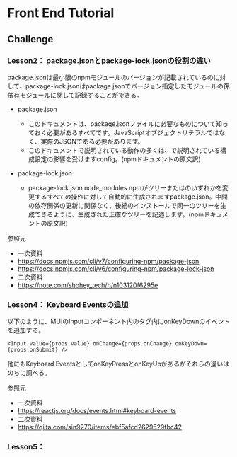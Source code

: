 # Front End Tutorial

## Challenge

### Lesson2： package.jsonとpackage-lock.jsonの役割の違い
package.jsonは最小限のnpmモジュールのバージョンが記載されているのに対して、package-lock.jsonはpackage.jsonでバージョン指定したモジュールの孫依存モジュールに関して記録することができる。


- package.json
  - このドキュメントは、package.jsonファイルに必要なものについて知っておく必要があるすべてです。JavaScriptオブジェクトリテラルではなく、実際のJSONである必要があります。
  - このドキュメントで説明されている動作の多くは、で説明されている構成設定の影響を受けますconfig。(npmドキュメントの原文訳)

- package-lock.json
  - package-lock.json node_modules npmがツリーまたはのいずれかを変更するすべての操作に対して自動的に生成されますpackage.json。中間の依存関係の更新に関係なく、後続のインストールで同一のツリーを生成できるように、生成された正確なツリーを記述します。(npmドキュメントの原文訳)


参照元
- 一次資料
- https://docs.npmjs.com/cli/v7/configuring-npm/package-json
- https://docs.npmjs.com/cli/v6/configuring-npm/package-lock-json
- 二次資料
- https://note.com/shohey_tech/n/n103120f6295e


### Lesson4： Keyboard Eventsの追加

以下のように、MUIのInputコンポーネント内のタグ内にonKeyDownのイベントを追加する。
```
<Input value={props.value} onChange={props.onChange} onKeyDown={props.onSubmit} />
```

他にもKeyboard EventsとしてonKeyPressとonKeyUpがあるがそれらの違いはのちに調べる。

参照元
- 一次資料
- https://reactjs.org/docs/events.html#keyboard-events
- 二次資料
- https://qiita.com/sin9270/items/ebf5afcd2629529fbc42

### Lesson5： 
